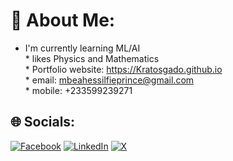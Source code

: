 # 💫 About Me:
* I'm currently learning ML/AI<br>* likes Physics and Mathematics<br>* Portfolio website: https://Kratosgado.github.io<br>* email: mbeahessilfieprince@gmail.com<br>* mobile: +233599239271


## 🌐 Socials:
[![Facebook](https://img.shields.io/badge/Facebook-%231877F2.svg?logo=Facebook&logoColor=white)](https://facebook.com/https://web.facebook.com/mbeah.essilfie/) [![LinkedIn](https://img.shields.io/badge/LinkedIn-%230077B5.svg?logo=linkedin&logoColor=white)](https://linkedin.com/in/https://www.linkedin.com/in/prince-mbeah-essilfie-6bb0b5231/) [![X](https://img.shields.io/badge/X-black.svg?logo=X&logoColor=white)](https://x.com/@MbeahEssilfie) 
